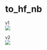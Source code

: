 # to_hf_nb

v1  
[![](https://img.shields.io/static/v1?message=Open%20in%20Colab&logo=googlecolab&labelColor=5c5c5c&color=0f80c1&label=%20&style=for-the-badge)](https://colab.research.google.com/github/miatia1025/to_hf_nb/blob/main/hf_via_colab.ipynb)
  
v2  
[![](https://img.shields.io/static/v1?message=Open%20in%20Colab&logo=googlecolab&labelColor=5c5c5c&color=0f80c1&label=%20&style=for-the-badge)](https://colab.research.google.com/github/miatia1025/to_hf_nb/blob/main/hf_via_colab_2.ipynb)
